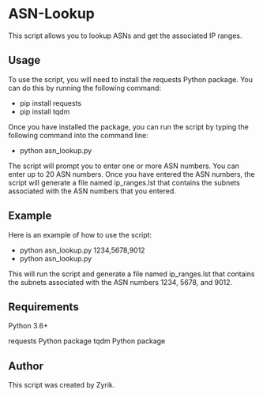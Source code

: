 # ASN-Lookup
This script allows you to lookup ASNs and get the associated IP ranges.

## Usage
To use the script, you will need to install the requests Python package. You can do this by running the following command:
- pip install requests
- pip install tqdm

Once you have installed the package, you can run the script by typing the following command into the command line:
- python asn_lookup.py

The script will prompt you to enter one or more ASN numbers. You can enter up to 20 ASN numbers. Once you have entered the ASN numbers, the script will generate a file named ip_ranges.lst that contains the subnets associated with the ASN numbers that you entered.

## Example
Here is an example of how to use the script:
- python asn_lookup.py 1234,5678,9012
- python asn_lookup.py

This will run the script and generate a file named ip_ranges.lst that contains the subnets associated with the ASN numbers 1234, 5678, and 9012.

## Requirements
Python 3.6+

requests Python package
tqdm Python package

## Author
This script was created by Zyrik.
